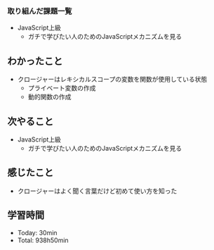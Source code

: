 ### 取り組んだ課題一覧
- JavaScript上級
  - ガチで学びたい人のためのJavaScriptメカニズムを見る
## わかったこと
- クロージャーはレキシカルスコープの変数を関数が使用している状態
  - プライベート変数の作成
  - 動的関数の作成
## 次やること
- JavaScript上級
  - ガチで学びたい人のためのJavaScriptメカニズムを見る
## 感じたこと
- クロージャーはよく聞く言葉だけど初めて使い方を知った
## 学習時間
- Today: 30min
- Total: 938h50min